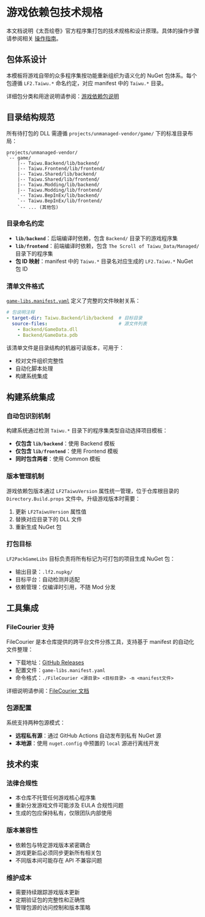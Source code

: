 # 游戏依赖包技术规格

本文档说明《太吾绘卷》官方程序集打包的技术规格和设计原理。具体的操作步骤请参阅相关 [操作指南](../how-to/)。

## 包体系设计

本模板将游戏自带的众多程序集按功能重新组织为语义化的 NuGet 包体系。每个包遵循 `LF2.Taiwu.*` 命名约定，对应 manifest 中的 `Taiwu.*` 目录。

详细包分类和用途说明请参阅：[游戏依赖包说明](./game-dependencies.md)

## 目录结构规范

所有待打包的 DLL 需遵循 `projects/unmanaged-vendor/game/` 下的标准目录布局：

```text
projects/unmanaged-vendor/
`-- game/
    |-- Taiwu.Backend/lib/backend/
    |-- Taiwu.Frontend/lib/frontend/
    |-- Taiwu.Shared/lib/backend/
    |-- Taiwu.Shared/lib/frontend/
    |-- Taiwu.Modding/lib/backend/
    |-- Taiwu.Modding/lib/frontend/
    `-- Taiwu.BepInEx/lib/backend/
    `-- Taiwu.BepInEx/lib/frontend/
    `-- ... (其他包)
```

### 目录命名约定

- **`lib/backend`**：后端编译时依赖，包含 `Backend/` 目录下的游戏程序集
- **`lib/frontend`**：前端编译时依赖，包含 `The Scroll of Taiwu_Data/Managed/` 目录下的程序集
- **包 ID 映射**：manifest 中的 `Taiwu.*` 目录名对应生成的 `LF2.Taiwu.*` NuGet 包 ID

### 清单文件格式

[`game-libs.manifest.yaml`](../../projects/unmanaged-vendor/game/game-libs.manifest.yaml) 定义了完整的文件映射关系：

```yaml
# 包说明注释
- target-dir: Taiwu.Backend/lib/backend  # 目标目录
  source-files:                          # 源文件列表
    - Backend/GameData.dll
    - Backend/GameData.pdb
```

该清单文件是目录结构的机器可读版本，可用于：
- 校对文件组织完整性
- 自动化脚本处理
- 构建系统集成

## 构建系统集成

### 自动包识别机制

构建系统通过检测 `Taiwu.*` 目录下的程序集类型自动选择项目模板：

- **仅包含 `lib/backend`**：使用 Backend 模板
- **仅包含 `lib/frontend`**：使用 Frontend 模板
- **同时包含两者**：使用 Common 模板

### 版本管理机制

游戏依赖包版本通过 `LF2TaiwuVersion` 属性统一管理，位于仓库根目录的 `Directory.Build.props` 文件中。升级游戏版本时需要：

1. 更新 `LF2TaiwuVersion` 属性值
2. 替换对应目录下的 DLL 文件
3. 重新生成 NuGet 包

### 打包目标

`LF2PackGameLibs` 目标负责将所有标记为可打包的项目生成 NuGet 包：

- 输出目录：`.lf2.nupkg/`
- 目标平台：自动检测并适配
- 依赖管理：仅编译时引用，不随 Mod 分发

## 工具集成

### FileCourier 支持

FileCourier 是本仓库提供的跨平台文件分拣工具，支持基于 manifest 的自动化文件整理：

- 下载地址：[GitHub Releases](https://github.com/iplaylf2/lf2-taiwu-mods/releases)
- 配置文件：`game-libs.manifest.yaml`
- 命令格式：`./FileCourier <源目录> <目标目录> -m <manifest文件>`

详细说明请参阅：[FileCourier 文档](../../projects/unmanaged-vendor/tools/FileCourier/README.md)

### 包源配置

系统支持两种包源模式：

- **远程私有源**：通过 GitHub Actions 自动发布到私有 NuGet 源
- **本地源**：使用 `nuget.config` 中预置的 `local` 源进行离线开发

## 技术约束

### 法律合规性

- 本仓库不托管任何游戏核心程序集
- 重新分发游戏文件可能涉及 EULA 合规性问题
- 生成的包应保持私有，仅限团队内部使用

### 版本兼容性

- 依赖包与特定游戏版本紧密耦合
- 游戏更新后必须同步更新所有相关包
- 不同版本间可能存在 API 不兼容问题

### 维护成本

- 需要持续跟踪游戏版本更新
- 定期验证包的完整性和正确性
- 管理包源的访问控制和版本策略
